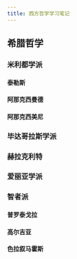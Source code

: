 ```yaml
---
title: 西方哲学学习笔记
---
```


## 希腊哲学

### 米利都学派

#### 泰勒斯

#### 阿那克西曼德

#### 阿那克西美尼

### 毕达哥拉斯学派

### 赫拉克利特

### 爱丽亚学派

#### 


### 智者派

#### 普罗泰戈拉

#### 高尔吉亚

#### 色拉叙马霍斯